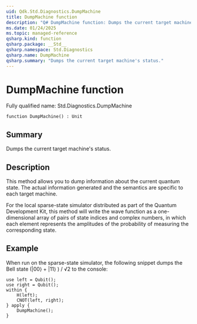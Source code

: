 ```yaml
---
uid: Qdk.Std.Diagnostics.DumpMachine
title: DumpMachine function
description: "Q# DumpMachine function: Dumps the current target machine's status."
ms.date: 01/24/2025
ms.topic: managed-reference
qsharp.kind: function
qsharp.package: __Std__
qsharp.namespace: Std.Diagnostics
qsharp.name: DumpMachine
qsharp.summary: "Dumps the current target machine's status."
---
```


# DumpMachine function

Fully qualified name: Std.Diagnostics.DumpMachine

```qsharp
function DumpMachine() : Unit
```

## Summary
Dumps the current target machine's status.

## Description
This method allows you to dump information about the current quantum state.
The actual information generated and the semantics are specific to each target machine.

For the local sparse-state simulator distributed as part of the
Quantum Development Kit, this method will write the wave function as a
one-dimensional array of pairs of state indices and complex numbers, in which each element represents
the amplitudes of the probability of measuring the corresponding state.

## Example
When run on the sparse-state simulator, the following snippet dumps
the Bell state (|00⟩ + |11⟩ ) / √2 to the console:
```qsharp
use left = Qubit();
use right = Qubit();
within {
    H(left);
    CNOT(left, right);
} apply {
    DumpMachine();
}
```
